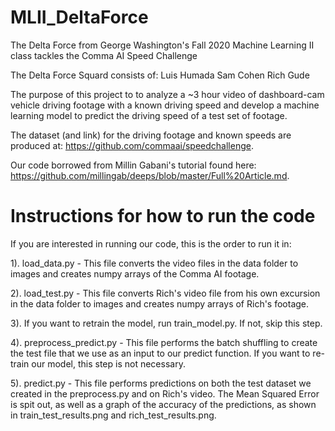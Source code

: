 # MLII_DeltaForce
The Delta Force from George Washington's Fall 2020 Machine Learning II class tackles the Comma AI Speed Challenge

The Delta Force Squard consists of:
  Luis Humada
  Sam Cohen
  Rich Gude

The purpose of this project to to analyze a ~3 hour video of dashboard-cam vehicle driving footage with a known driving speed and develop a machine learning model to predict the driving speed of a test set of footage.

The dataset (and link) for the driving footage and known speeds are produced at: https://github.com/commaai/speedchallenge.

Our code borrowed from Millin Gabani's tutorial found here: https://github.com/millingab/deeps/blob/master/Full%20Article.md.

# Instructions for how to run the code
If you are interested in running our code, this is the order to run it in:

1). load_data.py
      - This file converts the video files in the data folder to images and creates numpy arrays of the Comma AI footage.

2). load_test.py
      - This file converts Rich's video file from his own excursion in the data folder to images and creates numpy arrays of Rich's footage.
      
3). If you want to retrain the model, run train_model.py. If not, skip this step.

4). preprocess_predict.py
      - This file performs the batch shuffling to create the test file that we use as an input to our predict function. If you want to re-train our model, this step is not necessary.
      
5). predict.py
      - This file performs predictions on both the test dataset we created in the preprocess.py and on Rich's video. The Mean Squared Error is spit out, as well as a graph of the accuracy of the predictions, as shown in train_test_results.png and rich_test_results.png.
